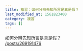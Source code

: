 ```yaml
---
title: 複習：如何分辨先知所言是真是假？
last_modified_at: 1561823400
category: 複習
tags: []
---
```


<p>如何分辨先知所言是真是假？<br/>
<a href="/posts/269191476" target="_blank">/posts/269191476</a></p>
<p> </p>
